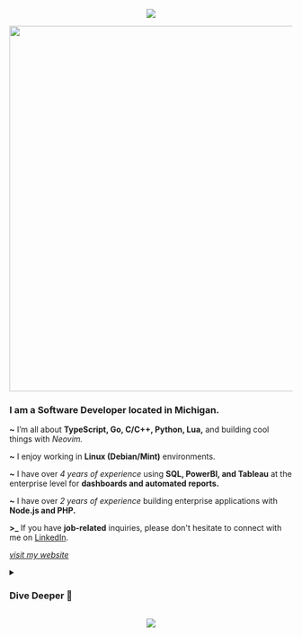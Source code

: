 <p align="center">
  <img src="https://capsule-render.vercel.app/api?type=waving&height=170&color=gradient&text=About%20Me&reversal=false&section=header&fontAlign=50&fontAlignY=44&animation=twinkling"/>
</p>

<p align="center">
  <a href="#"><img width="650px" src="https://readme-typing-svg.herokuapp.com?font=Ubuntu&color=ffffff&size=22&center=true&lines=Hey+there!+👋;Thanks+for+visiting+my+profile+🙏;Glad+you+stopped+by+🙂;Check+out+my+projects+✨;Let’s+connect++🤝;Have+a+fantastic+day!+🌟"></a>
</p>
<h3><b>I am a Software Developer located in Michigan</b>.</h3>

**~** I’m all about **TypeScript, Go, C/C++, Python, Lua,** and building cool things with *Neovim.*

**~** I enjoy working in **Linux (Debian/Mint)** environments. 

**~** I have over *4 years of experience* using **SQL, PowerBI, and Tableau** at the enterprise level for **dashboards and automated reports.**

**~** I have over *2 years of experience* building enterprise applications with **Node.js and PHP.**

**\>\_** If you have **job-related** inquiries, please don't hesitate to connect with me on [LinkedIn](https://www.linkedin.com/in/nick-s-694241139/).

[_visit my website_](https://nickstambaugh.vercel.app/)

<details>
<summary><h3><b> Dive Deeper 🤿 </b></h3></summary>
<details>
<summary><b>Socials and Contact 📨</b></summary>
<br>
<div align="center">
    
![Sieep-Coding](https://socialify.git.ci/Sieep-Coding/Sieep-Coding/image?font=Source%20Code%20Pro&language=1&name=1&pattern=Charlie%20Brown&theme=Dark)
![](https://komarev.com/ghpvc/?username=alteryx-motives&color=orange&style=flat&base=6000&abbreviated=true) <img src="https://img.shields.io/github/stars/sieep-coding?label=Stars" alt="stars">

[![Website](https://img.shields.io/badge/Website-blue?style=for-the-badge&logo=About.me&logoColor=white)](https://nickstambaugh.vercel.app/)
[![Resume](https://img.shields.io/badge/Resume-purple?style=for-the-badge&logo=ProtonDrive&logoColor=white)](https://github.com/Sieep-Coding/sieep-coding.github.io/blob/main/public/resume.pdf)
[![Steam](https://img.shields.io/badge/steam-white?style=for-the-badge&logo=steam&logoColor=black)](https://steamcommunity.com/id/fieaoe98034512u5901)
[![Linkedin](https://img.shields.io/badge/LinkedIn-0077B5?style=for-the-badge&logo=linkedin&logoColor=white)](https://www.linkedin.com/in/nick-s-694241139/)
[![Medium](https://img.shields.io/badge/medium-white?style=for-the-badge&logo=medium&logoColor=black)](https://medium.com/@nick-stambaugh)
[![Discord](https://img.shields.io/badge/Discord:sieep00-5865F2?style=for-the-badge&logo=Discord&logoColor=white)]()

#### Contact Me:
[![Email](https://img.shields.io/badge/Send_Me_An_Email-purple?style=for-the-badge&logo=ProtonMail&logoColor=white)](mailto:nickstambaugh@proton.me)
</div>
</details>
<details>
<summary><b>Top Projects 🥇 </b></summary>
<br>
  
[![ReadMe Card](https://github-readme-stats.vercel.app/api/pin/?username=sieep-coding&repo=snow-simulation&theme=dracula)](https://github.com/Sieep-Coding/snow-simulation)
[![ReadMe Card](https://github-readme-stats.vercel.app/api/pin/?username=sieep-coding&repo=todo-htmx-alpine-go&theme=dracula)](https://github.com/Sieep-Coding/todo-htmx-alpine-go)
[![ReadMe Card](https://github-readme-stats.vercel.app/api/pin/?username=sieep-coding&repo=notezone&theme=dracula)](https://github.com/Sieep-Coding/notezone/)
[![ReadMe Card](https://github-readme-stats.vercel.app/api/pin/?username=sieep-coding&repo=game-of-life-lua&theme=dracula)](https://github.com/Sieep-Coding/game-of-life-lua)
</details>

<details>
   
<summary><b>Tech I Enjoy A Lot 💻 </b></summary>
<br>

![Linux Debian](https://img.shields.io/badge/Debian-A81D33?style=for-the-badge&logo=debian&logoColor=white)
![Lua](https://img.shields.io/badge/Lua-2C2D72?style=for-the-badge&logo=Lua&logoColor=white)
![C](https://img.shields.io/badge/C-00599C?style=for-the-badge&logo=c&logoColor=white)
![C](https://img.shields.io/badge/astro-BC52EE?style=for-the-badge&logo=astro&logoColor=white)
![Linux Mint](https://img.shields.io/badge/Linux_Mint-86BE43?style=for-the-badge&logo=Linux-Mint&logoColor=white)
![Go](https://img.shields.io/badge/Go-00ADD8?style=for-the-badge&logo=go&logoColor=white)
![Python](https://img.shields.io/badge/Python-3776AB?style=for-the-badge&logo=python&logoColor=white)
![TS](https://img.shields.io/badge/TypeScript-007ACC?style=for-the-badge&logo=typescript&logoColor=white)
![Neovim](https://img.shields.io/badge/NeoVim-%2357A143.svg?&style=for-the-badge&logo=neovim&logoColor=white)
![SQLite](https://img.shields.io/badge/SQLite-07405E?style=for-the-badge&logo=sqlite&logoColor=white)

</details>

<details>
   
<summary><b>Tech I've Worked With In The Past 🔄 </b></summary>
<br>

![Tableau](https://img.shields.io/badge/Tableau-E97627?style=for-the-badge&logo=Tableau&logoColor=white)
![Flutter](https://img.shields.io/badge/Flutter-02569B?style=for-the-badge&logo=flutter&logoColor=white)
![Cmake](https://img.shields.io/badge/cmake-6D00CC?.svg?&style=for-the-badge&logo=cmake&logoColor=white)
![FFmpeg](https://img.shields.io/badge/ffmpeg-007808?style=for-the-badge&logo=ffmpeg&logoColor=white)
![Airtable](https://img.shields.io/badge/Airtable-18BFFF?style=for-the-badge&logo=Airtable&logoColor=white)
![Numpy](https://img.shields.io/badge/numpy-013243?style=for-the-badge&logo=numpy&logoColor=white)
![Stripe](https://img.shields.io/badge/stripe-008CDD?style=for-the-badge&logo=stripe&logoColor=white)
![Excel](https://img.shields.io/badge/Microsoft_Excel-217346?style=for-the-badge&logo=microsoft-excel&logoColor=white)
![Git](https://img.shields.io/badge/GIT-E44C30?style=for-the-badge&logo=git&logoColor=white)
![Obs](https://img.shields.io/badge/Obs_Studio-302E31?style=for-the-badge&logo=Obs-Studio&logoColor=white)
![Bash](https://img.shields.io/badge/GNU%20Bash-4EAA25?style=for-the-badge&logo=GNU%20Bash&logoColor=white)
![Powershell](https://img.shields.io/badge/powershell-5391FE?style=for-the-badge&logo=powershell&logoColor=white)
![Salesforce](https://img.shields.io/badge/Salesforce-00A1E0?style=for-the-badge&logo=Salesforce&logoColor=white)
![Cloudflare](https://img.shields.io/badge/Cloudflare-F38020?style=for-the-badge&logo=Cloudflare&logoColor=white)
![Jira](https://img.shields.io/badge/Jira-0052CC?style=for-the-badge&logo=Jira&logoColor=white)
![Gimp](https://img.shields.io/badge/Gimp-brown?style=for-the-badge&logo=Gimp&logoColor=white)
![Jira](https://img.shields.io/badge/Bitbucket-0747a6?style=for-the-badge&logo=bitbucket&logoColor=white)
![Linux](https://img.shields.io/badge/Linux-FCC624?style=for-the-badge&logo=linux&logoColor=black)
![Curl](https://img.shields.io/badge/curl-073551?style=for-the-badge&logo=curl&logoColor=white)
![Digital Ocean](https://img.shields.io/badge/Digital_Ocean-0080FF?style=for-the-badge&logo=DigitalOcean&logoColor=white)
![Wordpress](https://img.shields.io/badge/Wordpress-21759B?style=for-the-badge&logo=wordpress&logoColor=white)
![Mongodb](https://img.shields.io/badge/MongoDB-4EA94B?style=for-the-badge&logo=mongodb&logoColor=white)
![Audacity](https://img.shields.io/badge/Audacity-0000CC?style=for-the-badge&logo=audacity&logoColor=white)
![ProtonVPN](https://img.shields.io/badge/ProtonVPN-purple?style=for-the-badge&logo=ProtonVPN&logoColor=white)
![Hotjar](https://img.shields.io/badge/hotjar-FD3A5C?style=for-the-badge&logo=hotjar&logoColor=white)
![Supabase](https://img.shields.io/badge/Supabase-181818?style=for-the-badge&logo=supabase&logoColor=white)
![AE](https://img.shields.io/badge/Adobe%20after%20affects-CF96FD?style=for-the-badge&logo=Adobe%20after%20effects&logoColor=393665)
![Canva](https://img.shields.io/badge/Canva-%2300C4CC.svg?&style=for-the-badge&logo=Canva&logoColor=white)
![Android Studio](https://img.shields.io/badge/Android_Studio-3DDC84?style=for-the-badge&logo=android-studio&logoColor=white)
![PyCharm](https://img.shields.io/badge/PyCharm-000000.svg?&style=for-the-badge&logo=PyCharm&logoColor=white)
![Ableton](https://img.shields.io/badge/Ableton-FCC624?.svg?&style=for-the-badge&logo=Ableton&logoColor=white)
![Zoho](https://img.shields.io/badge/Zoho-E42527?style=for-the-badge&logo=Zoho&logoColor=white)

</details>

<details>
<summary><b>Data Cards 📈 </b></summary>
<br>

<a href="https://github.com/Sieep-Coding">
    <img alt="Sieep-Coding's Activity Graph" src="https://github-readme-activity-graph.vercel.app/graph?username=Sieep-Coding&theme=dracula&hide_border=true&area=true&area_color=c924b6">
  </a>

![Top Langs](https://github-readme-stats.vercel.app/api/top-langs/?username=sieep-coding&layout=compact&theme=dracula&hide=HTML)

  <picture align="left">
    <source media="(prefers-color-scheme: dark)" srcset="https://github-profile-summary-cards.vercel.app/api/cards/repos-per-language?username=sieep-coding&theme=dracula&exclude=HTML">
    <source media="(prefers-color-scheme: light)"srcset="https://github-profile-summary-cards.vercel.app/api/cards/repos-per-language?username=sieep-coding&theme=dracula&exclude=HTML">
    <img alt="Repos per language" src="https://github-profile-summary-cards.vercel.app/api/cards/repos-per-language?username=sieep-coding&theme=dracula&exclude=HTML">
  </picture>
  <picture align="right">
    <source media="(prefers-color-scheme: dark)" srcset="https://github-profile-summary-cards.vercel.app/api/cards/most-commit-language?username=sieep-coding&theme=dracula&exclude=HTML">
    <source media="(prefers-color-scheme: light)"srcset="https://github-profile-summary-cards.vercel.app/api/cards/most-commit-language?username=sieep-coding&theme=dracula&exclude=HTML">
    <img alt="Most commit languages" src="https://github-profile-summary-cards.vercel.app/api/cards/most-commit-language?username=sieep-coding&theme=dracula&exclude=HTML">
  </picture>
<picture>
  <source media="(prefers-color-scheme: dark)" srcset="https://github-profile-summary-cards.vercel.app/api/cards/profile-details?username=sieep-coding&theme=dracula">
  <source media="(prefers-color-scheme: light)"srcset="https://github-profile-summary-cards.vercel.app/api/cards/profile-details?username=sieep-coding&theme=dracula">
  <img alt="My GitHub Stats" src="https://github-profile-summary-cards.vercel.app/api/cards/profile-details?username=Sieep-Coding&theme=dracula">
</picture>

![](http://github-profile-summary-cards.vercel.app/api/cards/productive-time?username=sieep-coding&theme=dracula&utcOffset=8)
![](http://github-profile-summary-cards.vercel.app/api/cards/stats?username=sieep-coding&theme=dracula)

![Nick's GitHub stats](https://github-readme-stats.vercel.app/api?username=sieep-coding&show_icons=true&theme=dracula&hide=contribs,prs)

[![roadmap.sh](https://roadmap.sh/card/tall/667b1494c19525099e698db6?variant=dark&roadmaps=sql%2Ccomputer-science%2Ccpp%2Cgolang)](https://roadmap.sh/u/nicks)

![Leetcode Stats](https://leetcard.jacoblin.cool/sieep-coding?theme=dark)
</details>

<details>
 <summary><b>Extra</b> </summary>
 <br>
 <img src="https://spotify-recently-played-readme.vercel.app/api?user=31vvlos4gz23niyxpy34zuqkff6u&count=5">

[![Readme Quotes](https://quotes-github-readme.vercel.app/api?type=square&theme=dracula&border=true&quote=LeetCode%20doesn%E2%80%99t%20support%20Lua%3F%20Give%20me%20the%20source%20code%2C%20I%E2%80%99ll%20add%20it%20myself.)](https://github.com/piyushsuthar/github-readme-quotes)

</details>
</details>
<p align="center">
  <img src="https://capsule-render.vercel.app/api?type=waving&height=230&width=100&color=gradient&text=Sieep%20Coding&reversal=true&section=footer&fontAlign=50&fontAlignY=70&animation=twinkling&desc=C,%20Go,%20Lua,%20and%20Python&descAlign=50&descAlignY=90"/>
</p>
